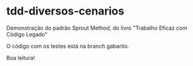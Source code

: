 # tdd-diversos-cenarios

Demonstração do padrão Sprout Method, do livro "Trabalho Eficaz com Código Legado"

O código com os testes está na branch gabarito.

Boa leitura!
